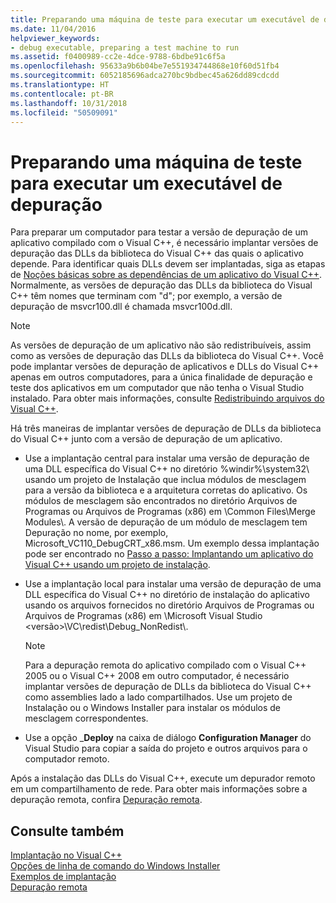 ```yaml
---
title: Preparando uma máquina de teste para executar um executável de depuração
ms.date: 11/04/2016
helpviewer_keywords:
- debug executable, preparing a test machine to run
ms.assetid: f0400989-cc2e-4dce-9788-6bdbe91c6f5a
ms.openlocfilehash: 95633a9b6b04be7e551934744868e10f60d51fb4
ms.sourcegitcommit: 6052185696adca270bc9bdbec45a626dd89cdcdd
ms.translationtype: HT
ms.contentlocale: pt-BR
ms.lasthandoff: 10/31/2018
ms.locfileid: "50509091"
---
```

# <a name="preparing-a-test-machine-to-run-a-debug-executable"></a>Preparando uma máquina de teste para executar um executável de depuração

Para preparar um computador para testar a versão de depuração de um aplicativo compilado com o Visual C++, é necessário implantar versões de depuração das DLLs da biblioteca do Visual C++ das quais o aplicativo depende. Para identificar quais DLLs devem ser implantadas, siga as etapas de [Noções básicas sobre as dependências de um aplicativo do Visual C++](../ide/understanding-the-dependencies-of-a-visual-cpp-application.md). Normalmente, as versões de depuração das DLLs da biblioteca do Visual C++ têm nomes que terminam com "d"; por exemplo, a versão de depuração de msvcr100.dll é chamada msvcr100d.dll.

> [!NOTE]
>  As versões de depuração de um aplicativo não são redistribuíveis, assim como as versões de depuração das DLLs da biblioteca do Visual C++. Você pode implantar versões de depuração de aplicativos e DLLs do Visual C++ apenas em outros computadores, para a única finalidade de depuração e teste dos aplicativos em um computador que não tenha o Visual Studio instalado. Para obter mais informações, consulte [Redistribuindo arquivos do Visual C++](../ide/redistributing-visual-cpp-files.md).

Há três maneiras de implantar versões de depuração de DLLs da biblioteca do Visual C++ junto com a versão de depuração de um aplicativo.

- Use a implantação central para instalar uma versão de depuração de uma DLL específica do Visual C++ no diretório %windir%\system32\ usando um projeto de Instalação que inclua módulos de mesclagem para a versão da biblioteca e a arquitetura corretas do aplicativo. Os módulos de mesclagem são encontrados no diretório Arquivos de Programas ou Arquivos de Programas (x86) em \Common Files\Merge Modules\\. A versão de depuração de um módulo de mesclagem tem Depuração no nome, por exemplo, Microsoft_VC110_DebugCRT_x86.msm. Um exemplo dessa implantação pode ser encontrado no [Passo a passo: Implantando um aplicativo do Visual C++ usando um projeto de instalação](../ide/walkthrough-deploying-a-visual-cpp-application-by-using-a-setup-project.md).

- Use a implantação local para instalar uma versão de depuração de uma DLL específica do Visual C++ no diretório de instalação do aplicativo usando os arquivos fornecidos no diretório Arquivos de Programas ou Arquivos de Programas (x86) em \Microsoft Visual Studio \<versão>\VC\redist\Debug_NonRedist\\.

    > [!NOTE]
    >  Para a depuração remota do aplicativo compilado com o Visual C++ 2005 ou o Visual C++ 2008 em outro computador, é necessário implantar versões de depuração de DLLs da biblioteca do Visual C++ como assemblies lado a lado compartilhados. Use um projeto de Instalação ou o Windows Installer para instalar os módulos de mesclagem correspondentes.

- Use a opção _**Deploy** na caixa de diálogo **Configuration Manager** do Visual Studio para copiar a saída do projeto e outros arquivos para o computador remoto.

Após a instalação das DLLs do Visual C++, execute um depurador remoto em um compartilhamento de rede. Para obter mais informações sobre a depuração remota, confira [Depuração remota](/visualstudio/debugger/remote-debugging.md).

## <a name="see-also"></a>Consulte também

[Implantação no Visual C++](../ide/deployment-in-visual-cpp.md)<br>
[Opções de linha de comando do Windows Installer](/windows/desktop/Msi/command-line-options)<br>
[Exemplos de implantação](../ide/deployment-examples.md)<br>
[Depuração remota](/visualstudio/debugger/remote-debugging.md)